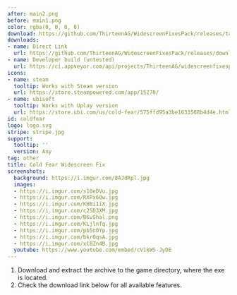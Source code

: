 ```yaml
---
after: main2.png
before: main1.png
color: rgba(0, 0, 0, 0)
download: https://github.com/ThirteenAG/WidescreenFixesPack/releases/tag/coldfear
downloads:
- name: Direct Link
  url: https://github.com/ThirteenAG/WidescreenFixesPack/releases/download/coldfear/ColdFear.WidescreenFix.zip
- name: Developer build (untested)
  url: https://ci.appveyor.com/api/projects/ThirteenAG/widescreenfixespack/artifacts/ColdFear.WidescreenFix.zip?branch=master
icons:
- name: steam
  tooltip: Works with Steam version
  url: https://store.steampowered.com/app/15270/
- name: ubisoft
  tooltip: Works with Uplay version
  url: https://store.ubi.com/us/cold-fear/575ffd95a3be1633568b4d4e.html
id: coldfear
logo: logo.svg
stripe: stripe.jpg
support:
  tooltip: ''
  version: Any
tag: other
title: Cold Fear Widescreen Fix
screenshots:
  background: https://i.imgur.com/8AJdRpl.jpg
  images:
  - https://i.imgur.com/s10eDVu.jpg
  - https://i.imgur.com/RXPx6Ow.jpg
  - https://i.imgur.com/KH8i1iX.jpg
  - https://i.imgur.com/c2SD3XM.jpg
  - https://i.imgur.com/B6vShal.png
  - https://i.imgur.com/KLjlnfq.jpg
  - https://i.imgur.com/pb5n0Yp.jpg
  - https://i.imgur.com/bkrOqsA.jpg
  - https://i.imgur.com/xC8Zn4B.jpg
  youtube: https://www.youtube.com/embed/cV1kW5-JyDE
---
```


1. Download and extract the archive to the game directory, where the exe is located.
2. Check the download link below for all available features.
